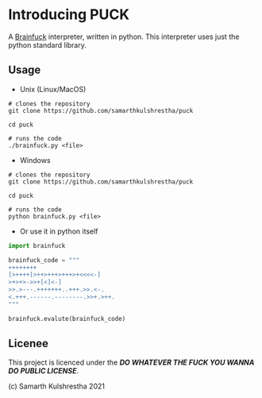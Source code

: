 # Introducing **PUCK**

A [Brainfuck](https://en.wikipedia.org/wiki/Brainfuck) interpreter, written in python.
This interpreter uses just the python standard library.

## Usage

-   Unix (Linux/MacOS)

```
# clones the repository
git clone https://github.com/samarthkulshrestha/puck

cd puck

# runs the code
./brainfuck.py <file>
```

-   Windows

```
# clones the repository
git clone https://github.com/samarthkulshrestha/puck

cd puck

# runs the code
python brainfuck.py <file>
```

-   Or use it in python itself

```python
import brainfuck

brainfuck_code = """
++++++++
[>++++[>++>+++>+++>+<<<<-]
>+>+>->>+[<]<-]
>>.>---.+++++++..+++.>>.<-.
<.+++.------.--------.>>+.>++.
"""

brainfuck.evalute(brainfuck_code)
```

## Licenee

This project is licenced under the **_DO WHATEVER THE FUCK YOU WANNA DO PUBLIC LICENSE_**.

(c) Samarth Kulshrestha 2021
